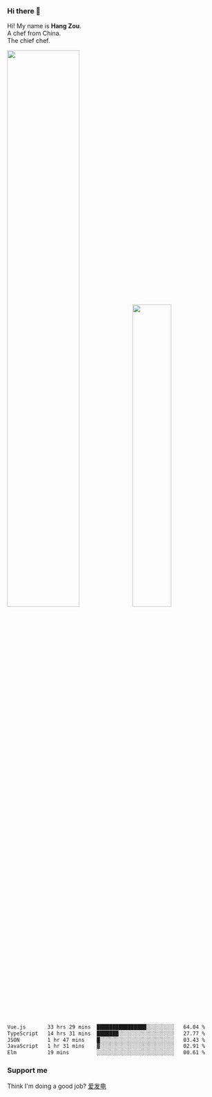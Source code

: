 ### Hi there 👋

Hi! My name is **Hang Zou**.  
A chef from China.  
The chief chef.

<img align="" width="57.5%" src="https://github-readme-stats.vercel.app/api?username=zouhangwithsweet&hide_title=true&hide_border=true&show_icons=true&include_all_commits=true&line_height=21" /><img align="" width="42.4%" src="https://github-readme-stats.vercel.app/api/top-langs/?username=zouhangwithsweet&hide_title=true&hide_border=true&layout=compact" />

<!--START_SECTION:waka-->

```txt
Vue.js       33 hrs 29 mins  ████████████████░░░░░░░░░   64.04 %
TypeScript   14 hrs 31 mins  ███████░░░░░░░░░░░░░░░░░░   27.77 %
JSON         1 hr 47 mins    █░░░░░░░░░░░░░░░░░░░░░░░░   03.43 %
JavaScript   1 hr 31 mins    ▓░░░░░░░░░░░░░░░░░░░░░░░░   02.91 %
Elm          19 mins         ░░░░░░░░░░░░░░░░░░░░░░░░░   00.61 %
```

<!--END_SECTION:waka-->

### Support me

Think I'm doing a good job? [爱发电](https://afdian.net/@zouhangsweet)
